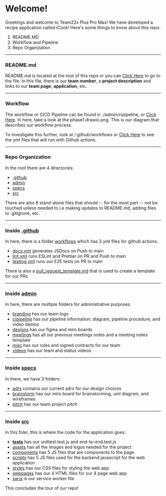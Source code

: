 # Welcome!

Greetings and welcome to Team22x Plus Pro Max! We have developed a recipe application called iCook! Here's some things to know about this repo:

1. README.MD
2. Workflow and Pipeline
3. Repo Organization

___
### README.md

README.md is located at the root of this repo or you can [Click Here](/README.md) to go to the file.
In this file, there is our **team number**, a **project description** and links to our **team page**, **application**, etc.
___
### Workflow

The workflow or CICD Pipeline can be found in ./admin/cipipeline, or [Click Here](./cipipeline). In here, take a look at the phase1.drawio.png. This is our diagram that describes our workflow process. 

To investigate this further, look at /.github/workflows or [Click Here](/.github/workflows) to see the yml files that will run with Github actions. 
___
### Repo Organization

In the root there are 4 directories:
- [.github](/.github)
- [admin](/admin)
- [specs](/specs)
- [src](/src)

There are also 8 stand-alone files that should -- for the most part -- not be touched unless needed to i.e making updates to README.md, adding files to .gitignore, etc. 

---
### Inside [.github](/.github)

In here, there is a folder [workflows](/.github/workflows) which has 3 yml files for github actions. 

- [docs.yml](/.github/workflows/docs.yml) generates JSDocs on Push to main
- [lint.yml](/.github/workflows/lint.yml) runs ESLint and Prettier on PR and Push to main
- [testing.yml](/.github/workflows/testing.yml) runs our E2E tests on PR to main

There is also a [pull_request_template.md](/.github/pull_request_template.md) that is used to create a template for our PRs

---
### Inside [admin](/admin)

In here, there are multiple folders for administrative purposes. 

- [branding](/admin/branding) has our team logo
- [cipipeline](/admin/cipipeline) has our pipeline information: diagram, pipeline procedure, and video demos
- [designs](/admin/designs) has our figma and miro boards
- [meetings](/admin/meetings) has all our previous meetings notes and a meeting notes template
- [misc](/admin/misc) has our rules and signed contracts for our team
- [videos](/admin/videos) has our team and status videos

---
### Inside [specs](/specs)

In there, we have 3 folders:

- [adrs](/specs/adrs) contains our current adrs for our design choices
- [brainstorm](/specs/brainstorm) has our miro board for brainstorming, uml diagram, and wireframes 
- [pitch](/specs/pitch) has our team project pitch

---
### Inside [src](/src)

In this foler, this is where the code for the application goes:

- [__tests__](/src/__tests__) has our unittest.test.js and end-to-end.test.js
- [assets](/src/assets) has all the images and logos needed for the project
- [components](/src/components) has 5 JS files that are components to the page. 
- [scripts](/src/scipts) has 5 JS files used for the backend javascript for the web application
- [styles](/src/styles) has our CSS files for styling the web app
- [webpages](/src/webpages) has our 4 HTML files for our 4 page web app
- [sw.js](/src/sw.js) is our service worker file

This concludes the tour of our repo!
